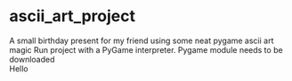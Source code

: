 # ascii_art_project
A small birthday present for my friend using some neat pygame ascii art magic
Run project with a PyGame interpreter. Pygame module needs to be downloaded  
Hello
